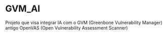 # GVM_AI
Projeto que visa integrar IA com o GVM (Greenbone Vulnerability Manager) antigo OpenVAS (Open Vulnerability Assessment Scanner)

